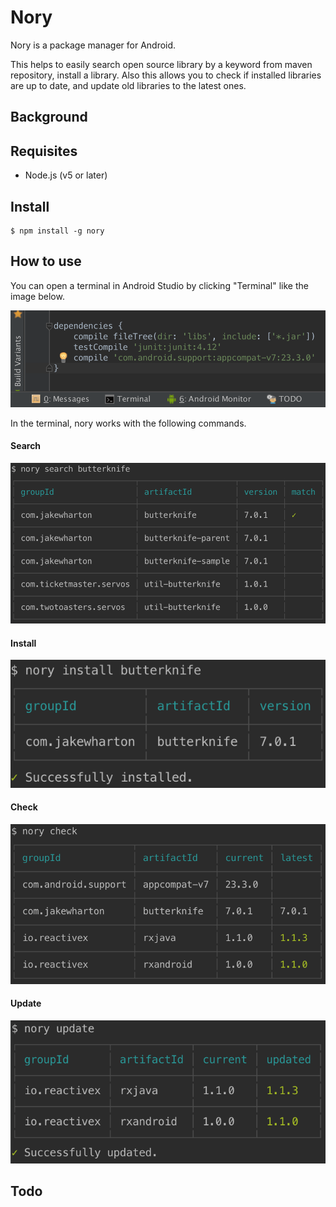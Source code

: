 # Nory

Nory is a package manager for Android.

This helps to easily search open source library by a keyword from maven repository, install a library.
Also this allows you to check if installed libraries are up to date, and update old libraries to the latest ones.


## Background



## Requisites

* Node.js (v5 or later)

## Install

```
$ npm install -g nory
```


## How to use

You can open a terminal in Android Studio by clicking "Terminal" like the image below.

![Android studio terminal](https://raw.githubusercontent.com/eqot/nory-artwork/master/AndroidStudio_terminal.png)

In the terminal, nory works with the following commands.

#### Search

![Nory search](https://github.com/eqot/nory-artwork/raw/master/nory_search.png)

#### Install

![Nory install](https://github.com/eqot/nory-artwork/raw/master/nory_install.png)

#### Check

![Nory check](https://github.com/eqot/nory-artwork/raw/master/nory_check.png)

#### Update

![Nory update](https://github.com/eqot/nory-artwork/raw/master/nory_update.png)


## Todo
